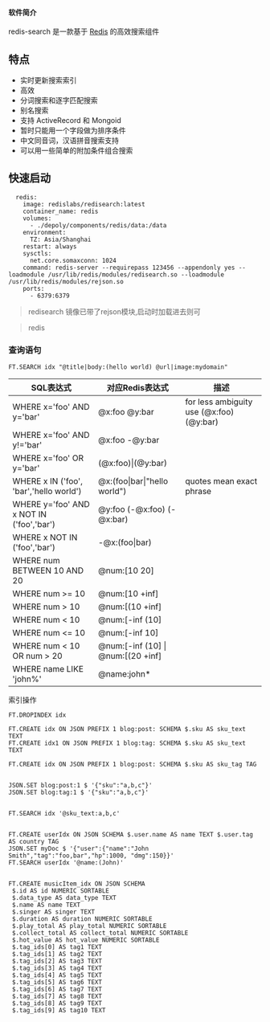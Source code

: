#### 软件简介



redis-search 是一款基于 [Redis](http://www.oschina.net/p/redis) 的高效搜索组件

## 特点

- 实时更新搜索索引
- 高效
- 分词搜索和逐字匹配搜索
- 别名搜索
- 支持 ActiveRecord 和 Mongoid
- 暂时只能用一个字段做为排序条件
- 中文同音词，汉语拼音搜索支持
- 可以用一些简单的附加条件组合搜索

## 快速启动

```
  redis:
    image: redislabs/redisearch:latest
    container_name: redis
    volumes:
      - ./depoly/components/redis/data:/data
    environment:
      TZ: Asia/Shanghai
    restart: always
    sysctls:
      net.core.somaxconn: 1024
    command: redis-server --requirepass 123456 --appendonly yes --loadmodule /usr/lib/redis/modules/redisearch.so --loadmodule /usr/lib/redis/modules/rejson.so
    ports:
      - 6379:6379
```

> redisearch 镜像已带了rejson模块,启动时加载进去则可

> redis

### 查询语句

```
FT.SEARCH idx "@title|body:(hello world) @url|image:mydomain"
```

| SQL表达式                                | 对应Redis表达式                    | 描述                                     |
| ---------------------------------------- | ---------------------------------- | ---------------------------------------- |
| WHERE x='foo' AND y='bar'                | @x:foo @y:bar                      | for less ambiguity use (@x:foo) (@y:bar) |
| WHERE x='foo' AND y!='bar'               | @x:foo -@y:bar                     |                                          |
| WHERE x='foo' OR y='bar'                 | (@x:foo)\|(@y:bar)                 |                                          |
| WHERE x IN ('foo', 'bar','hello world')  | @x:(foo\|bar\|"hello world")       | quotes mean exact phrase                 |
| WHERE y='foo' AND x NOT IN ('foo','bar') | @y:foo (-@x:foo) (-@x:bar)         |                                          |
| WHERE x NOT IN ('foo','bar')             | -@x:(foo\|bar)                     |                                          |
| WHERE num BETWEEN 10 AND 20              | @num:[10 20]                       |                                          |
| WHERE num >= 10                          | @num:[10 +inf]                     |                                          |
| WHERE num > 10                           | @num:[(10 +inf]                    |                                          |
| WHERE num < 10                           | @num:[-inf (10]                    |                                          |
| WHERE num <= 10                          | @num:[-inf 10]                     |                                          |
| WHERE num < 10 OR num > 20               | @num:[-inf (10] \| @num:[(20 +inf] |                                          |
| WHERE name LIKE 'john%'                  | @name:john*                        |                                          |

索引操作

```
FT.DROPINDEX idx

FT.CREATE idx ON JSON PREFIX 1 blog:post: SCHEMA $.sku AS sku_text TEXT
FT.CREATE idx1 ON JSON PREFIX 1 blog:tag: SCHEMA $.sku AS sku_text TEXT

FT.CREATE idx ON JSON PREFIX 1 blog:post: SCHEMA $.sku AS sku_tag TAG


JSON.SET blog:post:1 $ '{"sku":"a,b,c"}'
JSON.SET blog:tag:1 $ '{"sku":"a,b,c"}'


FT.SEARCH idx '@sku_text:a,b,c'


FT.CREATE userIdx ON JSON SCHEMA $.user.name AS name TEXT $.user.tag AS country TAG
JSON.SET myDoc $ '{"user":{"name":"John Smith","tag":"foo,bar","hp":1000, "dmg":150}}'
FT.SEARCH userIdx '@name:(John)'


FT.CREATE musicItem_idx ON JSON SCHEMA
 $.id AS id NUMERIC SORTABLE
 $.data_type AS data_type TEXT
 $.name AS name TEXT
 $.singer AS singer TEXT
 $.duration AS duration NUMERIC SORTABLE
 $.play_total AS play_total NUMERIC SORTABLE
 $.collect_total AS collect_total NUMERIC SORTABLE
 $.hot_value AS hot_value NUMERIC SORTABLE
 $.tag_ids[0] AS tag1 TEXT
 $.tag_ids[1] AS tag2 TEXT
 $.tag_ids[2] AS tag3 TEXT
 $.tag_ids[3] AS tag4 TEXT
 $.tag_ids[4] AS tag5 TEXT
 $.tag_ids[5] AS tag6 TEXT
 $.tag_ids[6] AS tag7 TEXT
 $.tag_ids[7] AS tag8 TEXT
 $.tag_ids[8] AS tag9 TEXT
 $.tag_ids[9] AS tag10 TEXT
 
```

